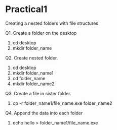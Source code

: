 # Practical1
Creating a nested folders with file structures

Q1. Create a folder on the desktop
1. cd desktop
2. mkdir folder_name

Q2. Create nested folder.
1. cd desktop
2. mkdir folder_name1
3. cd folder_name
4. mkdir folder_name2

Q3. Create a file in sister folder.
1. cp -r folder_name1/file_name.exe folder_name2

Q4. Append the data into each folder
1. echo hello > folder_name1/file_name.exe
